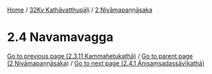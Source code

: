 
[Home](/) / [32Kv Kathāvatthupāḷi](../../32Kv.md) / [2 Niyāmapaṇṇāsaka](../2.md)

# 2.4 Navamavagga


[Go to previous page (2.3.11 Kammahetukathā)](2.3/2.3.11.md) / [Go to parent page (2 Niyāmapaṇṇāsaka)](../2.md) / [Go to next page (2.4.1 Ānisaṃsadassāvīkathā)](2.4/2.4.1.md)


